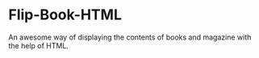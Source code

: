 # Flip-Book-HTML
An awesome way of displaying the contents of books and magazine with the help of HTML.
